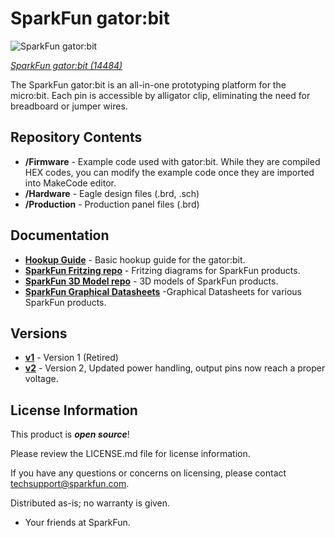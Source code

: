 SparkFun gator:bit
========================================

![SparkFun gator:bit](https://cdn.sparkfun.com/assets/parts/1/2/5/4/0/14484-SparkFun_gator-bit-01.jpg)

[*SparkFun gator:bit (14484)*](https://www.sparkfun.com/products/14484)

The SparkFun gator:bit is an all-in-one prototyping platform for the micro:bit. Each pin is accessible by alligator clip, eliminating the need for breadboard or jumper wires.

Repository Contents
------------------
* **/Firmware** - Example code used with gator:bit. While they are compiled HEX codes, you can modify the example code once they are imported into MakeCode editor.
* **/Hardware** - Eagle design files (.brd, .sch)
* **/Production** - Production panel files (.brd)

Documentation
--------------
* **[Hookup Guide](https://learn.sparkfun.com/tutorials/gatorbit-hookup-guide)** - Basic hookup guide for the gator:bit.
* **[SparkFun Fritzing repo](https://github.com/sparkfun/Fritzing_Parts)** - Fritzing diagrams for SparkFun products.
* **[SparkFun 3D Model repo](https://github.com/sparkfun/3D_Models)** - 3D models of SparkFun products. 
* **[SparkFun Graphical Datasheets](https://github.com/sparkfun/Graphical_Datasheets)** -Graphical Datasheets for various SparkFun products.

Versions
--------------
* **[v1](https://github.com/sparkfun/gator_bit/tree/1946f18c255ed24e2dfae9c41c10e22ecbaa3b44)** - Version 1 (Retired)
* **[v2](https://github.com/sparkfun/gator_bit/tree/v20)** - Version 2, Updated power handling, output pins now reach a proper voltage.

License Information
-------------------

This product is _**open source**_! 

Please review the LICENSE.md file for license information. 

If you have any questions or concerns on licensing, please contact techsupport@sparkfun.com.

Distributed as-is; no warranty is given.

- Your friends at SparkFun.

_<COLLABORATION CREDIT>_
